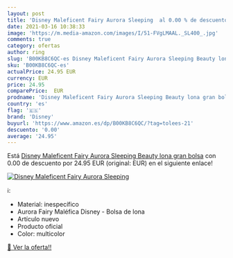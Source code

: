 ```yaml
---
layout: post
title: 'Disney Maleficent Fairy Aurora Sleeping  al 0.00 % de descuento'
date: 2021-03-16 10:38:33
image: 'https://m.media-amazon.com/images/I/51-FVgLMAAL._SL400_.jpg'
comments: true
category: ofertas
author: ring
slug: 'B00KB8C6QC-es Disney Maleficent Fairy Aurora Sleeping Beauty lona gran...'
sku: 'B00KB8C6QC-es'
actualPrice: 24.95 EUR
currency: EUR
price: 24.95
comparePrice:  EUR
prodname: 'Disney Maleficent Fairy Aurora Sleeping Beauty lona gran bolsa'
country: 'es'
flag: '🇪🇸'
brand: 'Disney'
buyurl: 'https://www.amazon.es/dp/B00KB8C6QC/?tag=tolees-21'
descuento: '0.00'
average: '24.95'
---
```


Está [Disney Maleficent Fairy Aurora Sleeping Beauty lona gran bolsa](https://www.amazon.es/dp/B00KB8C6QC/?tag=tolees-21) con 0.00 de descuento por 24.95 EUR (original:  EUR) en el siguiente enlace!

[![Disney Maleficent Fairy Aurora Sleeping ](https://m.media-amazon.com/images/I/51-FVgLMAAL._SL400_.jpg)](https://www.amazon.es/dp/B00KB8C6QC/?tag=tolees-21)

ℹ️:

- Material: inespecífico
- Aurora Fairy Maléfica Disney - Bolsa de lona
- Artículo nuevo
- Producto oficial
- Color: multicolor

[🛒 Ver la oferta!!](https://www.amazon.es/dp/B00KB8C6QC/?tag=tolees-21)

